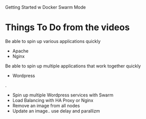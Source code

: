 Getting Started w Docker Swarm Mode
# Things To Do from the videos
Be able to spin up various applications quickly
  - Apache
  - Nginx

Be able to spin up multiple applications that work together quickly
  - Wordpress

.
- Spin up multiple Wordpress services with Swarm
- Load Balancing with HA Proxy or Nginx
- Remove an image from all nodes
- Update an image.. use delay and parallizm

